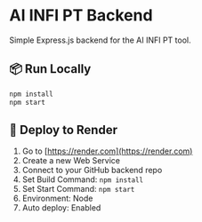 # AI INFI PT Backend

Simple Express.js backend for the AI INFI PT tool.

## 📦 Run Locally

```bash
npm install
npm start
```

## 🚀 Deploy to Render

1. Go to [https://render.com](https://render.com)
2. Create a new Web Service
3. Connect to your GitHub backend repo
4. Set Build Command: `npm install`
5. Set Start Command: `npm start`
6. Environment: Node
7. Auto deploy: Enabled
